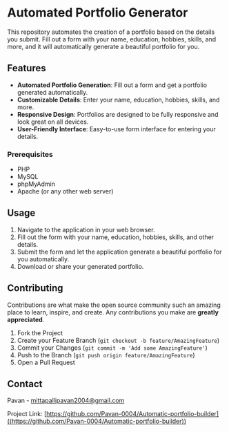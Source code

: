 # Automated Portfolio Generator

This repository automates the creation of a portfolio based on the details you submit. Fill out a form with your name, education, hobbies, skills, and more, and it will automatically generate a beautiful portfolio for you.

## Features
- **Automated Portfolio Generation**: Fill out a form and get a portfolio generated automatically.
- **Customizable Details**: Enter your name, education, hobbies, skills, and more.
- **Responsive Design**: Portfolios are designed to be fully responsive and look great on all devices.
- **User-Friendly Interface**: Easy-to-use form interface for entering your details.


### Prerequisites
- PHP
- MySQL
- phpMyAdmin
- Apache (or any other web server)


## Usage
1. Navigate to the application in your web browser.
2. Fill out the form with your name, education, hobbies, skills, and other details.
3. Submit the form and let the application generate a beautiful portfolio for you automatically.
4. Download or share your generated portfolio.

## Contributing
Contributions are what make the open source community such an amazing place to learn, inspire, and create. Any contributions you make are **greatly appreciated**.

1. Fork the Project
2. Create your Feature Branch (`git checkout -b feature/AmazingFeature`)
3. Commit your Changes (`git commit -m 'Add some AmazingFeature'`)
4. Push to the Branch (`git push origin feature/AmazingFeature`)
5. Open a Pull Request

## Contact
Pavan - mittapallipavan2004@gmail.com

Project Link: [https://github.com/Pavan-0004/Automatic-portfolio-builder]((https://github.com/Pavan-0004/Automatic-portfolio-builder))
